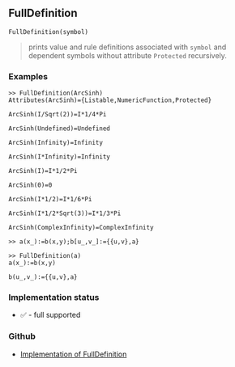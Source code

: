 ## FullDefinition 

```
FullDefinition(symbol)
```
> prints value and rule definitions associated with `symbol` and dependent symbols without attribute `Protected` recursively.
  
### Examples

``` 
>> FullDefinition(ArcSinh)
Attributes(ArcSinh)={Listable,NumericFunction,Protected}

ArcSinh(I/Sqrt(2))=I*1/4*Pi

ArcSinh(Undefined)=Undefined

ArcSinh(Infinity)=Infinity

ArcSinh(I*Infinity)=Infinity

ArcSinh(I)=I*1/2*Pi

ArcSinh(0)=0

ArcSinh(I*1/2)=I*1/6*Pi

ArcSinh(I*1/2*Sqrt(3))=I*1/3*Pi

ArcSinh(ComplexInfinity)=ComplexInfinity
```

```
>> a(x_):=b(x,y);b[u_,v_]:={{u,v},a} 

>> FullDefinition(a) 
a(x_):=b(x,y)

b(u_,v_):={{u,v},a}
```


### Implementation status

* &#x2705; - full supported

### Github

* [Implementation of FullDefinition](https://github.com/axkr/symja_android_library/blob/master/symja_android_library/matheclipse-core/src/main/java/org/matheclipse/core/builtin/PatternMatching.java#L744) 
